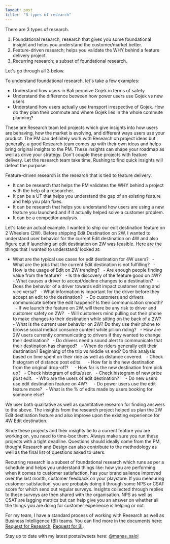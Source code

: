 ```yaml
---
layout: post
title:  "3 types of research"
---
```


There are 3 types of research.

1. Foundational research; research that gives you some foundational insight and helps you understand the customer/market better.
2. Feature-driven research; helps you validate the WHY behind a feature delivery project.
3. Recurring research; a subset of foundational research.

Let's go through all 3 below.

To understand foundational research, let's take a few examples:
 - Understand how users in Bali perceive Gojek in terms of safety
 - Understand the difference between how power users use Gojek vs new users
 - Understand how users actually use transport irrespective of Gojek. How do they plan their commute and where Gojek lies in the whole commute planning?

These are Research team led projects which give insights into how users are behaving, how the market is evolving, and different ways users use your product. The PM can definitely work with Research on project ideas but generally, a good Research team comes up with their own ideas and helps bring original insights to the PM. These insights can shape your roadmap as well as drive your strategy. Don't couple these projects with feature delivery. Let the research team take time. Rushing to find quick insights will defeat the purpose.

Feature-driven research is the research that is tied to feature delivery.
 - It can be research that helps the PM validates the WHY behind a project with the help of a researcher.
 - It can be a UT that helps you understand the gap of an existing feature and help you plan fixes.
 - It can be research that helps you understand how users are using a new feature you launched and if it actually helped solve a customer problem.
 - It can be a competitor analysis.

Let's take an actual example. I wanted to ship our edit destination feature on 2 Wheelers (2W). Before shipping Edit Destination on 2W, I wanted to understand user behavior for the current Edit destination on 4W and also figure out if launching an edit destination on 2W was feasible. Here are the things that I wanted to understand/ looked at:
  - What are the typical use cases for edit destination for 4W users?
  - What are the jobs that the current Edit destination is not fulfilling?
  - How is the usage of Edit on 2W trending?
  - Are enough people finding value from the feature?
  - Is the discovery of the feature good on 4W?
  - What causes a driver to accept/decline changes to a destination?
  - Does the behavior of a driver towards edit impact customer rating and vice versa?
  - What information is important for the driver before they accept an edit to the destination?
  - Do customers and drivers communicate before the edit happens? Is their communication smooth?
  - If we launch the feature on 2W, will there be any risk to driver and customer safety on 2W?
  - Will customers mind pulling out their phone to make changes to their destination while sitting on the back of a 2W?
  - What is the current user behavior on 2W? Do they use their phone to browse social media/ consume content while pillion riding?
  - How are 2W users currently communicating to drivers if they wanted to change their destination?
  - Do drivers need a sound alert to communicate that their destination has changed?
  - When do riders generally edit their destination? Beginning of the trip vs middle vs end? Do this analysis based on time spent on their ride as well as distance covered.
  - Check histogram of distance post edits.
    - How far is the new destination from the original drop-off?
    - How far is the new destination from pick up?
  - Check histogram of edits/user.
  - Check histogram of new price post edit.
  - Who are the users of edit destination?
    - Do new users use edit destination feature on 4W?
    - Do power users use the edit feature more?
  - What is the % of edits made by users booking for someone else?

We user both qualitative as well as quantitative research for finding answers to the above. The insights from the research project helped us plan the 2W Edit destination feature and also improve upon the existing experience for 4W Edit destination.

Since these projects and their insights tie to a current feature you are working on, you need to time-box them. Always make sure you run these projects with a tight deadline. Questions should ideally come from the PM, thought Research and Design can also contribute to the methodology as well as the final list of questions asked to users.

Recurring research is a subset of foundational research which runs as per a schedule and helps you understand things like: how you are performing when it comes to customer satisfaction, has your brand salience improved over the last month, customer feedback on your playstore. If you measuring customer satisfaction, you are probably doing it through some NPS or CSAT score for which send out regular surveys. Insights collected through replies to these surveys are then shared with the organisation. NPS as well as CSAT are lagging metrics but can help give you an answer on whether all the things you are doing for customer experience is helping or not.

For my team, I have a standard process of working with Research as well as Business Intelligence (BI) teams. You can find more in the documents here: [Request for Research](https://docs.google.com/document/d/1cgRmcLuN7DEmU6QK42kwbjx486nef3LRR3Y0ia7kPVk/edit?usp=sharing), [Request for BI](https://docs.google.com/document/d/163Pl7T0bbaA8cQN2xGOVuRT0RIamGS9NJB6p4oQU-ks/edit?usp=sharing).

Stay up to date with my latest posts/tweets here: [@manas_saloi](http://twitter.com/manas_saloi)
